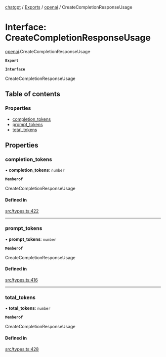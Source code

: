 [chatgpt](../readme.md) / [Exports](../modules.md) / [openai](../modules/openai.md) / CreateCompletionResponseUsage

# Interface: CreateCompletionResponseUsage

[openai](../modules/openai.md).CreateCompletionResponseUsage

**`Export`**

**`Interface`**

CreateCompletionResponseUsage

## Table of contents

### Properties

- [completion\_tokens](openai.CreateCompletionResponseUsage.md#completion_tokens)
- [prompt\_tokens](openai.CreateCompletionResponseUsage.md#prompt_tokens)
- [total\_tokens](openai.CreateCompletionResponseUsage.md#total_tokens)

## Properties

### completion\_tokens

• **completion\_tokens**: `number`

**`Memberof`**

CreateCompletionResponseUsage

#### Defined in

[src/types.ts:422](https://github.com/transitive-bullshit/chatgpt-api/blob/9eac18f/src/types.ts#L422)

___

### prompt\_tokens

• **prompt\_tokens**: `number`

**`Memberof`**

CreateCompletionResponseUsage

#### Defined in

[src/types.ts:416](https://github.com/transitive-bullshit/chatgpt-api/blob/9eac18f/src/types.ts#L416)

___

### total\_tokens

• **total\_tokens**: `number`

**`Memberof`**

CreateCompletionResponseUsage

#### Defined in

[src/types.ts:428](https://github.com/transitive-bullshit/chatgpt-api/blob/9eac18f/src/types.ts#L428)
